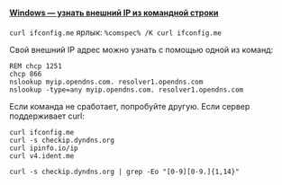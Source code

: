 #### [Windows — узнать внешний IP из командной строки](https://dzen.ru/a/Yuvft7o0q3BJzed9)

`curl ifconfig.me`
ярлык:
`%comspec% /K curl ifconfig.me`

Свой внешний IP адрес можно узнать с помощью одной из команд:
```
REM chcp 1251
chcp 866
nslookup myip.opendns.com. resolver1.opendns.com  
nslookup -type=any myip.opendns.com. resolver1.opendns.com
```
Если команда не сработает, попробуйте другую.
Если сервер поддерживает curl:
```
curl ifconfig.me  
curl -s checkip.dyndns.org  
curl ipinfo.io/ip  
curl v4.ident.me  
```

`curl -s checkip.dyndns.org | grep -Eo "[0-9][0-9.]{1,14}"`
